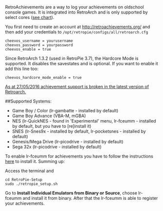 RetroAchievements are a way to log your achievements on oldschool console games. It is integrated into RetroArch and is only supported by select cores ([see chart](https://github.com/RetroPie/RetroPie-Setup/wiki/RetroAchievements/_edit#supported-systems)).

You first need to create an account at http://retroachievements.org/ and then add your credentials to `/opt/retropie/configs/all/retroarch.cfg`

```
cheevos_username = yourusername
cheevos_password = yourpassword
cheevos_enable = true
```

Since RetroArch 1.3.2 (used in RetroPie 3.7), the Hardcore Mode is supported. It disables the savestates and is optional. If you want to enable it add this line too:

```
cheevos_hardcore_mode_enable = true
```

[As at 27/05/2016 achievement support is broken in the latest version of Retroarch.](https://github.com/libretro/RetroArch/issues/3032)


##Supported Systems:

* Game Boy / Color (lr-gambatte - installed by default)  
* Game Boy Advance (VBA-M, mGBA)  
* NES (lr-QuickNES - found in 'Experimental' menu, lr-fceumm - installed by default, but you have to [re]install it)
* SNES (lr-Snes9x - installed by default, lr-pocketsnes - installed by default)  
* Genesis/Mega Drive (lr-picodrive - installed by default)  
* Sega 32x (lr-picodrive - installed by default)

To enable lr-fceumm for achievements you have to follow the instructions [here](https://github.com/retropie/RetroPie-Setup/wiki/Updating-RetroPie) to install it. Summing up:

Access the terminal and
```
cd RetroPie-Setup
sudo ./retropie_setup.sh
```
Go to **Install Individual Emulators from Binary or Source**, choose lr-fceumm and install it from binary. After that the lr-fceumm is able to register your achievements.